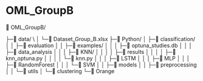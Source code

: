 # OML_GroupB
 
📁 OML_GroupB/

├─📁 data/ \\
│ └─📄 Dataset_Group_B.xlsx
├─📁 Python/
│ ├─📁 classification/
│ │ ├─📁 evaluation
│ │ ├─📁 examples/
│ │ │ ├─📄 optuna_studies.db
│ │ │ ├─📁 data_analysis
│ │ │ ├─📁 KNN/
│ │ │ │ ├─📁 results
│ │ │ │ ├─📄 knn_optuna.py
│ │ │ │ └─📄 knn.py
│ │ │ ├─📁 LSTM
│ │ │ ├─📁 MLP
│ │ │ ├─📁 RandomForest
│ │ │ └─📁 SVM
│ │ ├─📁 models
│ │ ├─📁 preprocessing
│ │ └─📁 utils
│ └─📁 clustering
└─📁 Orange
